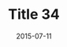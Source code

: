 ---
layout: posts
title: "Title 34"
img: "https://image.tmdb.org/t/p/w185/kPRb1mbVHGop0egQ7153y0lhzGL.jpg"
date: 2015-07-11
genre: "Comedy"
categories: Movies
tags: bollywood, shah ruch khan
published: true 
---